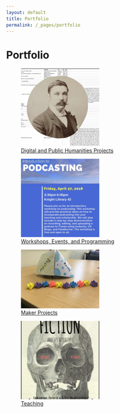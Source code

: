 ```yaml
---
layout: default
title: Portfolio
permalink: /_pages/portfolio
---
```


<h1>Portfolio</h1>

<div class="grid-container">
  <div class="grid-item"> <figure>
  <img src="/images/logo.png" alt="Photo of Fergus Hume over a spreadsheet." style="width:50%">
   <figcaption text-align="center"><a href="www.courtneyafloyd.com/DH-PH.html">Digital and Public Humanities Projects</a></figcaption>
</figure> </div>
  <div class="grid-item"> <figure>
  <img src="/images/podcastingflyer-1htynae.jpg" alt="Podcasting workshop flyer" style="width:50%">
   <figcaption><a href="www.courtneyafloyd.com/workshops-etc.html">Workshops, Events, and Programming</a></figcaption>
</figure>  </div>

 <div class="grid-item"> <figure>
  <img src="/images/IMG_8832.JPG" alt="Fortune teller toys on laminate tabletop." style="width:50%">
   <figcaption><a href="www.courtneyafloyd.com/makerprojects.html">Maker Projects</a></figcaption>
</figure>  </div>

<div class="grid-item"> <figure>
  <img src="/images/screen-shot-2018-03-10-at-6-57-35-pm.png" alt="Skull flyer for Intro to Fiction course" style="width:50%">
   <figcaption><a href="www.courtneyafloyd.com/teaching.html">Teaching</a></figcaption>
</figure>  </div>

</div>
